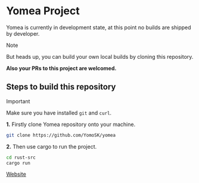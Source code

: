 # Yomea Project
Yomea is currently in development state, at this point no builds are shipped by developer.<br>

> [!NOTE]
> But heads up, you can build your own local builds by cloning this repository.<br>

**Also your PRs to this project are welcomed.**

## Steps to build this repository

> [!IMPORTANT]
> Make sure you have installed `git` and `curl`.

**1.** Firstly clone Yomea repository onto your machine.
```bash
git clone https://github.com/YomoSK/yomea
```

**2.** Then use cargo to run the project.
```bash
cd rust-src
cargo run
```

[Website](https://yomea.dev)